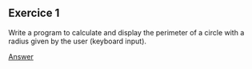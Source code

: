 ## Exercice 1

Write a program to calculate and display the perimeter of a circle with a radius given by the user (keyboard input).

[Answer](https://github.com/mberriah/python-exercises/blob/main/01-simple-instructions/ex01-01.py)
